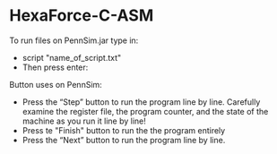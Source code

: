 # HexaForce-C-ASM

To run files on PennSim.jar type in:
  - script "name_of_script.txt" 
  - Then press enter:

Button uses on PennSim:
  - Press the “Step” button to run the program line by line. Carefully examine the register
    file, the program counter, and the state of the machine as you run it line by line!
  - Press te "Finish" button to run the the program entirely
  - Press the “Next” button to run the program line by line.
